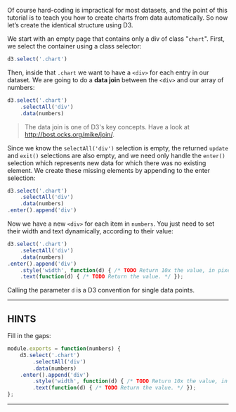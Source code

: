 Of course hard-coding is impractical for most datasets, and the point of this tutorial is to teach you how to create charts from data automatically. So now let’s create the identical structure using D3.

We start with an empty page that contains only a div of class "`chart`". First, we select the container using a class selector:

```js
d3.select('.chart')
```

Then, inside that `.chart` we want to have a `<div>` for each entry in our dataset. We are going to do a __data join__ between the `<div>` and our array of numbers:

```js
d3.select('.chart')
    .selectAll('div')
    .data(numbers)
```

> The data join is one of D3's key concepts. Have a look at http://bost.ocks.org/mike/join/.

Since we know the `selectAll('div')` selection is empty, the returned `update` and `exit()` selections are also empty, and we need only handle the `enter()` selection which represents new data for which there was no existing element. We create these missing elements by appending to the enter selection:

```js
d3.select('.chart')
    .selectAll('div')
    .data(numbers)
.enter().append('div')
```

Now we have a new `<div>` for each item in `numbers`. You just need to set their width and text dynamically, according to their value:

```js
d3.select('.chart')
    .selectAll('div')
    .data(numbers)
.enter().append('div')
    .style('width', function(d) { /* TODO Return 10x the value, in pixels. */ })
    .text(function(d) { /* TODO Return the value. */ });
```

Calling the parameter `d` is a D3 convention for single data points.

----------------------------------------------------------------------

## HINTS

Fill in the gaps:

```js
module.exports = function(numbers) {
    d3.select('.chart')
        .selectAll('div')
        .data(numbers)
    .enter().append('div')
        .style('width', function(d) { /* TODO Return 10x the value, in pixels. */ })
        .text(function(d) { /* TODO Return the value. */ });
};
```

----------------------------------------------------------------------
